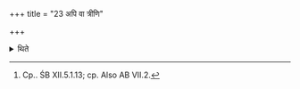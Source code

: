 +++
title = "23 अपि वा त्रीणि"

+++

<details><summary>थिते</summary>

23. Or they prepare a luman figure out of three hundred sixty stalks of Palāśa-leaves on a black antelope-skin. Having tied (the body) in the joints by means of the skin of Palāśa-tree or with Kuśa-grass, (the Adhvaryu) should prepare head by means of forty (stalks), the neck with ten, the bosom with twenty, the belly with thirty, and each arm with fifty; he prepares fingers out of five from each group of fifty each; leg out of seventy (stalks); he prepares the toes out of five form (each group of seventy) he prepares penis with eight and testicles out twelve. Having prepared a human figure with those (stalks), having bathed, adorned, then within the altar having spread a black antelope skin with its neck to the South and hairy part down wards, having caused him (the human figure) to be placed on it with its face upwards, having covered the figure with a new cloth with its fringes pointing to the feet, the relatives (of the dead) sit near around (the figure). The kinsmen should touch the figure with ayamasyāsau yasya ta ime agnayaḥ. (The Adhvaryu) then proceeds with ritual mentioned in the Sūtra; pretemātyāḥ. After having done this the relatives should burn that figure by means of his (dead sacrificer's) fires-this is the view of Vājasaneyins.[^1]  



[^1]: Cp.. ŚB XII.5.1.13; cp. Also AB VII.2.
</details>

